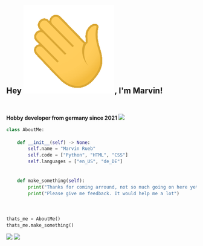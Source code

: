 ## Hey <img src="assets/Hi.gif">, I'm Marvin!

<br/>

**Hobby developer from germany since 2021** <img src="https://media.tenor.com/NCRHhqkXrJYAAAAi/programmers-go-internet.gif" width="35">



```py
class AboutMe:

    def __init__(self) -> None:
        self.name = "Marvin Rueb"
        self.code = ["Python", "HTML", "CSS"]
        self.languages = ["en_US", "de_DE"]


    def make_something(self):
        print("Thanks for coming arround, not so much going on here yet!")
        print("Please give me feedback. It would help me a lot")



thats_me = AboutMe()
thats_me.make_something()
```


<a href="https://github.com/marvrb" style="text-decoration: None;"><img src="https://img.shields.io/badge/Editor-Visual%20studio%20code-%23007ACC?style=for-the-badge&logo=visualstudiocode" width="200">
<a/> <a href="https://github.com/marvrb" style="text-decoration: None;"><img src="https://img.shields.io/badge/Main%20Language-Python-3776AB?style=for-the-badge&logo=python" width="173"><a/>
